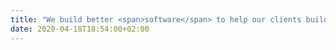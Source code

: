 ```yaml
---
title: "We build better <span>software</span> to help our clients build better <span>companies</span>"
date: 2020-04-18T18:54:00+02:00
---
```

